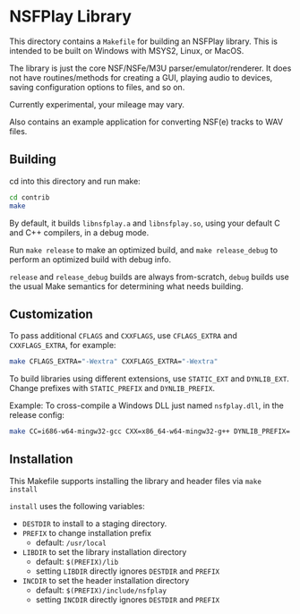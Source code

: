 # NSFPlay Library

This directory contains a `Makefile` for building an NSFPlay library.
This is intended to be built on Windows with MSYS2, Linux, or MacOS.

The library is just the core NSF/NSFe/M3U parser/emulator/renderer.
It does not have routines/methods for creating a GUI, playing audio to
devices, saving configuration options to files, and so on.

Currently experimental, your mileage may vary.

Also contains an example application for converting NSF(e) tracks
to WAV files.

## Building

cd into this directory and run make:

```bash
cd contrib
make
```

By default, it builds `libnsfplay.a` and `libnsfplay.so`, using
your default C and C++ compilers, in a debug mode.

Run `make release` to make an optimized build, and `make release_debug`
to perform an optimized build with debug info.

`release` and `release_debug` builds are always from-scratch, `debug`
builds use the usual Make semantics for determining what needs building.

## Customization

To pass additional `CFLAGS` and `CXXFLAGS`, use `CFLAGS_EXTRA` and
`CXXFLAGS_EXTRA`, for example:

```bash
make CFLAGS_EXTRA="-Wextra" CXXFLAGS_EXTRA="-Wextra"
```

To build libraries using different extensions, use
`STATIC_EXT` and `DYNLIB_EXT`. Change prefixes with
`STATIC_PREFIX` and `DYNLIB_PREFIX`.

Example: To cross-compile a Windows DLL just named `nsfplay.dll`, in the release config:

```bash
make CC=i686-w64-mingw32-gcc CXX=x86_64-w64-mingw32-g++ DYNLIB_PREFIX= DYNLIB_EXT=.dll release
```

## Installation

This Makefile supports installing the library and header files via `make install`

`install` uses the following variables:

* `DESTDIR` to install to a staging directory.
* `PREFIX` to change installation prefix
    * default: `/usr/local`
* `LIBDIR` to set the library installation directory
    * default: `$(PREFIX)/lib`
    * setting `LIBDIR` directly ignores `DESTDIR` and `PREFIX`
* `INCDIR` to set the header installation directory
    * default: `$(PREFIX)/include/nsfplay`
    * setting `INCDIR` directly ignores `DESTDIR` and `PREFIX`
